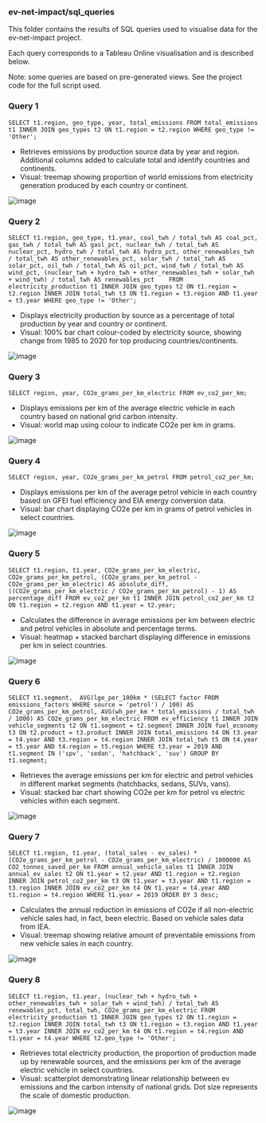 ### ev-net-impact/sql_queries

This folder contains the results of SQL queries used to visualise data for the ev-net-impact project.

Each query corresponds to a Tableau Online visualisation and is described below.

Note: some queries are based on pre-generated views. See the project code for the full script used.

### Query 1
`SELECT t1.region, geo_type, year, total_emissions
FROM total_emissions t1
INNER JOIN geo_types t2 ON t1.region = t2.region
WHERE geo_type != 'Other';`

* Retrieves emissions by production source data by year and region. Additional columns added to calculate total and identify countries and continents.
* Visual: treemap showing proportion of world emissions from electricity generation produced by each country or continent.

![image](https://user-images.githubusercontent.com/95948405/153863631-118ef6f7-b759-4c6b-9d24-bb9785d3caaf.png)

### Query 2
`SELECT t1.region, geo_type, t1.year,
    coal_twh / total_twh AS coal_pct,
    gas_twh / total_twh AS gasl_pct,
    nuclear_twh / total_twh AS nuclear_pct,
    hydro_twh / total_twh AS hydro_pct,
    other_renewables_twh / total_twh AS other_renewables_pct,
    solar_twh / total_twh AS solar_pct,
    oil_twh / total_twh AS oil_pct,
    wind_twh / total_twh AS wind_pct,
    (nuclear_twh + hydro_twh + other_renewables_twh + solar_twh + wind_twh) / total_twh AS renewables_pct   
FROM electricity_production t1
INNER JOIN geo_types t2 ON t1.region = t2.region
INNER JOIN total_twh t3 ON t1.region = t3.region AND t1.year = t3.year
WHERE geo_type != 'Other';`

* Displays electricity production by source as a percentage of total production by year and country or continent.
* Visual: 100% bar chart colour-coded by electricity source, showing change from 1985 to 2020 for top producing countries/continents.

![image](https://user-images.githubusercontent.com/95948405/153857976-c776f07a-612d-4b6a-bbe6-443447b31e30.png)

### Query 3
`SELECT region, year, CO2e_grams_per_km_electric
FROM ev_co2_per_km;`

* Displays emissions per km of the average electric vehicle in each country based on national grid carbon intensity.
* Visual: world map using colour to indicate CO2e per km in grams.

![image](https://user-images.githubusercontent.com/95948405/153861144-fbd0c549-f9b8-4a78-a217-b9ee0f8c10ac.png)

### Query 4
`SELECT region, year, CO2e_grams_per_km_petrol
FROM petrol_co2_per_km;`

* Displays emissions per km of the average petrol vehicle in each country based on GFEI fuel efficiency and EIA energy conversion data.
* Visual: bar chart displaying CO2e per km in grams of petrol vehicles in select countries.

![image](https://user-images.githubusercontent.com/95948405/153863062-9403cb11-b560-4c34-b3f9-2dde45fe2b8c.png)

### Query 5
`SELECT t1.region, t1.year, CO2e_grams_per_km_electric, CO2e_grams_per_km_petrol,
    (CO2e_grams_per_km_petrol - CO2e_grams_per_km_electric) AS absolute_diff,
    ((CO2e_grams_per_km_electric / CO2e_grams_per_km_petrol) - 1) AS percentage_diff
FROM ev_co2_per_km t1
INNER JOIN petrol_co2_per_km t2 ON t1.region = t2.region AND t1.year = t2.year;`

* Calculates the difference in average emissions per km between electric and petrol vehicles in absolute and percentage terms.
* Visual: heatmap + stacked barchart displaying difference in emissions per km in select countries.

![image](https://user-images.githubusercontent.com/95948405/153863433-77174836-e663-413b-8652-0450da5038a7.png)

### Query 6
`SELECT t1.segment, 
    AVG(lge_per_100km * (SELECT factor FROM emissions_factors WHERE source = 'petrol') / 100) AS CO2e_grams_per_km_petrol,
    AVG(wh_per_km * total_emissions / total_twh / 1000) AS CO2e_grams_per_km_electric
FROM ev_efficiency t1
INNER JOIN vehicle_segments t2 ON t1.segment = t2.segment
INNER JOIN fuel_economy t3 ON t2.product = t3.product
INNER JOIN total_emissions t4 ON t3.year = t4.year AND t3.region = t4.region
INNER JOIN total_twh t5 ON t4.year = t5.year AND t4.region = t5.region
WHERE t3.year = 2019 AND t1.segment IN ('spv', 'sedan', 'hatchback', 'suv')
GROUP BY t1.segment;`

* Retrieves the average emissions per km for electric and petrol vehicles in different market segments (hatchbacks, sedans, SUVs, vans).
* Visual: stacked bar chart showing CO2e per km for petrol vs electric vehicles within each segment.

![image](https://user-images.githubusercontent.com/95948405/153863272-c34757b2-c70f-4235-bc47-78e285b166fb.png)

### Query 7
`SELECT t1.region, t1.year,
    (total_sales - ev_sales)
    * (CO2e_grams_per_km_petrol - CO2e_grams_per_km_electric)
    / 1000000 AS CO2_tonnes_saved_per_km
FROM annual_vehicle_sales t1
INNER JOIN annual_ev_sales t2 ON t1.year = t2.year AND t1.region = t2.region
INNER JOIN petrol_co2_per_km t3 ON t1.year = t3.year AND t1.region = t3.region
INNER JOIN ev_co2_per_km t4 ON t1.year = t4.year AND t1.region = t4.region
WHERE t1.year = 2019
ORDER BY 3 desc;`

* Calculates the annual reduction in emissions of CO2e if all non-electric vehicle sales had, in fact, been electric. Based on vehicle sales data from IEA.
* Visual: treemap showing relative amount of preventable emissions from new vehicle sales in each country.

![image](https://user-images.githubusercontent.com/95948405/153863517-fce452d4-11da-4c49-8058-cfa763736fea.png)

### Query 8
`SELECT t1.region, t1.year,
    (nuclear_twh + hydro_twh + other_renewables_twh + solar_twh + wind_twh) / total_twh AS renewables_pct,
    total_twh,
    CO2e_grams_per_km_electric
FROM electricity_production t1
INNER JOIN geo_types t2 ON t1.region = t2.region
INNER JOIN total_twh t3 ON t1.region = t3.region AND t1.year = t3.year
INNER JOIN ev_co2_per_km t4 ON t1.region = t4.region AND t1.year = t4.year
WHERE t2.geo_type != 'Other';`

* Retrieves total electricity production, the proportion of production made up by renewable sources, and the emissions per km of the average electric vehicle in select countries.
* Visual: scatterplot demonstrating linear relationship between ev emissions and the carbon intensity of national grids. Dot size represents the scale of domestic production.

![image](https://user-images.githubusercontent.com/95948405/153864166-f168aa45-ef11-4027-aef6-c6c10fe57356.png)
